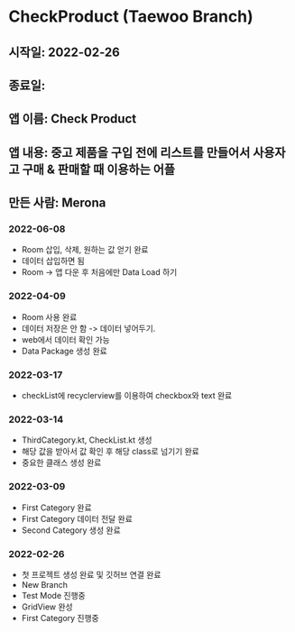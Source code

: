 # CheckProduct (Taewoo Branch)
## 시작일: 2022-02-26
## 종료일: 
## 앱 이름: Check Product
## 앱 내용: 중고 제품을 구입 전에 리스트를 만들어서 사용자고 구매 & 판매할 때 이용하는 어플
## 만든 사람: Merona

### 2022-06-08
- Room 삽입, 삭제, 원하는 값 얻기 완료
- 데이터 삽입하면 됨
- Room -> 앱 다운 후 처음에만 Data Load 하기

### 2022-04-09
- Room 사용 완료
- 데이터 저장은 안 함 -> 데이터 넣어두기.
- web에서 데이터 확인 가능
- Data Package 생성 완료

### 2022-03-17
 - checkList에 recyclerview를 이용하여 checkbox와 text 완료

### 2022-03-14
 - ThirdCategory.kt, CheckList.kt 생성
 - 해당 값을 받아서 값 확인 후 해당 class로 넘기기 완료
 - 중요한 클래스 생성 완료

### 2022-03-09
 - First Category 완료
 - First Category 데이터 전달 완료
 - Second Category 생성 완료

### 2022-02-26
 - 첫 프로젝트 생성 완료 및 깃허브 연결 완료
 - New Branch
 - Test Mode 진행중
 - GridView 완성
 - First Category 진행중





